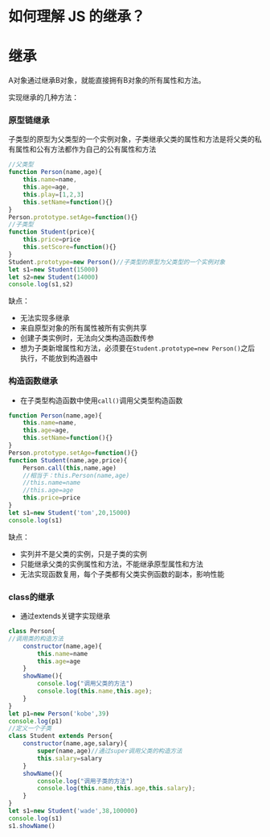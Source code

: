 # 如何理解 JS 的继承？

# 继承

A对象通过继承B对象，就能直接拥有B对象的所有属性和方法。

实现继承的几种方法：

### 原型链继承

子类型的原型为父类型的一个实例对象，子类继承父类的属性和方法是将父类的私有属性和公有方法都作为自己的公有属性和方法

```js
//父类型
function Person(name,age){
    this.name=name,
    this.age=age,
    this.play=[1,2,3]
    this.setName=function(){}
}
Person.prototype.setAge=function(){}
//子类型
function Student(price){
    this.price=price
    this.setScore=function(){}
}
Student.prototype=new Person()//子类型的原型为父类型的一个实例对象
let s1=new Student(15000)
let s2=new Student(14000)
console.log(s1,s2)
```

缺点：

- 无法实现多继承
- 来自原型对象的所有属性被所有实例共享
- 创建子类实例时，无法向父类构造函数传参
- 想为子类新增属性和方法，必须要在`Student.prototype=new Person()`之后执行，不能放到构造器中

### 构造函数继承 

* 在子类型构造函数中使用`call()`调用父类型构造函数

```js
function Person(name,age){
    this.name=name,
    this.age=age,
    this.setName=function(){}
}
Person.prototype.setAge=function(){}
function Student(name,age,price){
    Person.call(this,name,age)
    //相当于：this.Person(name,age)
    //this.name=name
    //this.age=age
    this.price=price
}
let s1=new Student('tom',20,15000)
console.log(s1)
```

缺点：

- 实列并不是父类的实例，只是子类的实例
- 只能继承父类的实例属性和方法，不能继承原型属性和方法
- 无法实现函数复用，每个子类都有父类实例函数的副本，影响性能

### class的继承 

* 通过extends关键字实现继承

```js
class Person{
//调用类的构造方法
    constructor(name,age){
        this.name=name
        this.age=age
    }
    showName(){
        console.log("调用父类的方法")
        console.log(this.name,this.age);
    }
}
let p1=new Person('kobe',39)
console.log(p1)
//定义一个子类
class Student extends Person{
    constructor(name,age,salary){
        super(name,age)//通过super调用父类的构造方法
        this.salary=salary
    }
    showName(){
        console.log("调用子类的方法")
        console.log(this.name,this.age,this.salary);
    }
}
let s1=new Student('wade',38,100000)
console.log(s1)
s1.showName()
```